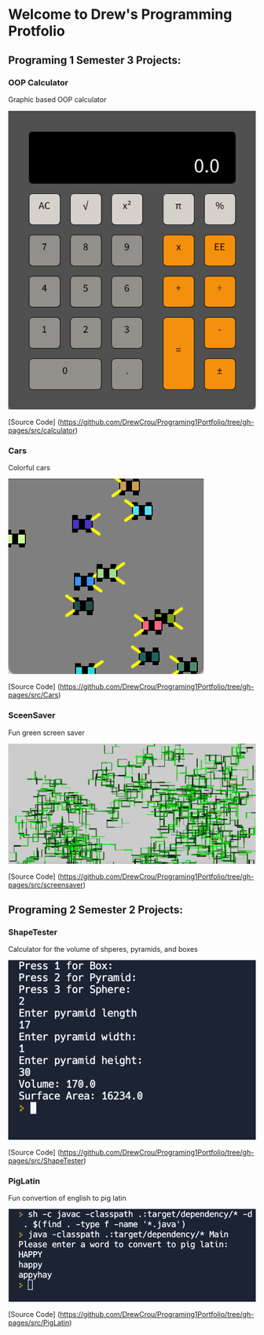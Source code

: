 # Welcome to Drew's Programming Protfolio

## Programing 1 Semester 3 Projects:

### OOP Calculator
Graphic based OOP calculator

![Running Calculator](https://github.com/DrewCrou/Programing1Portfolio/blob/gh-pages/images/calc.png?raw=true)

[Source Code] (https://github.com/DrewCrou/Programing1Portfolio/tree/gh-pages/src/calculator)

### Cars
Colorful cars

![Cars](https://github.com/DrewCrou/Programing1Portfolio/blob/gh-pages/images/cars.png?raw=true)

[Source Code] (https://github.com/DrewCrou/Programing1Portfolio/tree/gh-pages/src/Cars)

### SceenSaver
Fun green screen saver

![Screen Saver](https://github.com/DrewCrou/Programing1Portfolio/blob/gh-pages/images/screensaver.png?raw=true)

[Source Code] (https://github.com/DrewCrou/Programing1Portfolio/tree/gh-pages/src/screensaver)

## Programing 2 Semester 2 Projects:

### ShapeTester
Calculator for the volume of shperes, pyramids, and boxes

![ShapeTester](https://github.com/DrewCrou/Programing1Portfolio/blob/gh-pages/images/ShapeTester.png?raw=true)

[Source Code] (https://github.com/DrewCrou/Programing1Portfolio/tree/gh-pages/src/ShapeTester)

### PigLatin
Fun convertion of english to pig latin

![PigLatin](https://github.com/DrewCrou/Programing1Portfolio/blob/gh-pages/images/PigLatin.png?raw=true)

[Source Code] (https://github.com/DrewCrou/Programing1Portfolio/tree/gh-pages/src/PigLatin)
